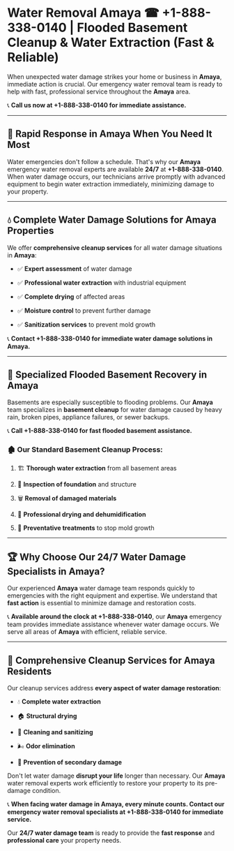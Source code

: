 # Water Removal Amaya ☎ +1-888-338-0140 | Flooded Basement Cleanup & Water Extraction (Fast & Reliable)

When unexpected water damage strikes your home or business in **Amaya**, immediate action is crucial. Our emergency water removal team is ready to help with fast, professional service throughout the **Amaya** area. 

📞 **Call us now at +1-888-338-0140 for immediate assistance.**
---
## 🚀 Rapid Response in Amaya When You Need It Most
Water emergencies don't follow a schedule. That's why our **Amaya** emergency water removal experts are available **24/7** at **+1-888-338-0140**. When water damage occurs, our technicians arrive promptly with advanced equipment to begin water extraction immediately, minimizing damage to your property.
---
## 💧 Complete Water Damage Solutions for Amaya Properties
We offer **comprehensive cleanup services** for all water damage situations in **Amaya**:
- ✅ **Expert assessment** of water damage  
- ✅ **Professional water extraction** with industrial equipment  
- ✅ **Complete drying** of affected areas  
- ✅ **Moisture control** to prevent further damage  
- ✅ **Sanitization services** to prevent mold growth  
📞 **Contact +1-888-338-0140 for immediate water damage solutions in Amaya.**
---
## 🌊 Specialized Flooded Basement Recovery in Amaya
Basements are especially susceptible to flooding problems. Our **Amaya** team specializes in **basement cleanup** for water damage caused by heavy rain, broken pipes, appliance failures, or sewer backups. 
📞 **Call +1-888-338-0140 for fast flooded basement assistance.**
### 🏚️ Our Standard Basement Cleanup Process:
1. 🏗️ **Thorough water extraction** from all basement areas  
2. 🔎 **Inspection of foundation** and structure  
3. 🗑️ **Removal of damaged materials**  
4. 💨 **Professional drying and dehumidification**  
5. 🚫 **Preventative treatments** to stop mold growth  
---
## 🏆 Why Choose Our 24/7 Water Damage Specialists in Amaya?
Our experienced **Amaya** water damage team responds quickly to emergencies with the right equipment and expertise. We understand that **fast action** is essential to minimize damage and restoration costs.
📞 **Available around the clock at +1-888-338-0140**, our **Amaya** emergency team provides immediate assistance whenever water damage occurs. We serve all areas of **Amaya** with efficient, reliable service.
---
## 🧹 Comprehensive Cleanup Services for Amaya Residents
Our cleanup services address **every aspect of water damage restoration**:
- 💧 **Complete water extraction**  
- 🏠 **Structural drying**  
- 🧼 **Cleaning and sanitizing**  
- 🌬️ **Odor elimination**  
- 🚫 **Prevention of secondary damage**  
Don't let water damage **disrupt your life** longer than necessary. Our **Amaya** water removal experts work efficiently to restore your property to its pre-damage condition.
📞 **When facing water damage in Amaya, every minute counts. Contact our emergency water removal specialists at +1-888-338-0140 for immediate service.**
Our **24/7 water damage team** is ready to provide the **fast response** and **professional care** your property needs.
